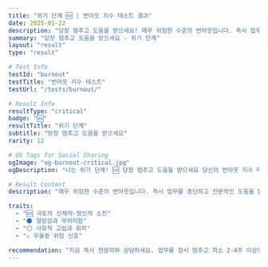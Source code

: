 ```yaml
---
title: "위기 단계 🆘 | 번아웃 지수 테스트 결과"
date: 2025-01-22
description: "당장 멈추고 도움을 받으세요! 매우 위험한 수준의 번아웃입니다. 즉시 업무를 중단하고 전문적인 도움을 받아야 합니다. 신체와 정신이 한계에 도달했으며, 회복을 위해 긴급한 조치가 필요한 상태예요...."
summary: "당장 멈추고 도움을 받으세요 - 위기 단계"
layout: "result"
type: "result"

# Test Info
testId: "burnout"
testTitle: "번아웃 지수 테스트"
testUrl: "/tests/burnout/"

# Result Info
resultType: "critical"
badge: "🆘"
resultTitle: "위기 단계"
subtitle: "당장 멈추고 도움을 받으세요"
rarity: 12

# OG Tags for Social Sharing
ogImage: "og-burnout-critical.jpg"
ogDescription: "나는 위기 단계! 🆘 당장 멈추고 도움을 받으세요 당신의 번아웃 지수 테스트 결과는?"

# Result Content
description: "매우 위험한 수준의 번아웃입니다. 즉시 업무를 중단하고 전문적인 도움을 받아야 합니다. 신체와 정신이 한계에 도달했으며, 회복을 위해 긴급한 조치가 필요한 상태예요."

traits:
  - "🆘 극도의 신체적·정신적 소진"
  - "🌑 절망감과 무의미함"
  - "😶 사회적 고립과 회피"
  - "⚠️ 우울증 위험 신호"

recommendation: "지금 즉시 전문의와 상담하세요. 업무를 잠시 멈추고 최소 2-4주 이상의 휴식이 필요합니다. 입원 치료나 집중 상담 프로그램을 고려하세요. 가족의 지원이 절대적으로 필요합니다. 이것은 응급 상황입니다."
---
```


